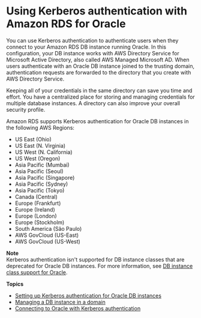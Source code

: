 # Using Kerberos authentication with Amazon RDS for Oracle<a name="oracle-kerberos"></a>

You can use Kerberos authentication to authenticate users when they connect to your Amazon RDS DB instance running Oracle\. In this configuration, your DB instance works with AWS Directory Service for Microsoft Active Directory, also called AWS Managed Microsoft AD\. When users authenticate with an Oracle DB instance joined to the trusting domain, authentication requests are forwarded to the directory that you create with AWS Directory Service\.

Keeping all of your credentials in the same directory can save you time and effort\. You have a centralized place for storing and managing credentials for multiple database instances\. A directory can also improve your overall security profile\.

Amazon RDS supports Kerberos authentication for Oracle DB instances in the following AWS Regions: 
+ US East \(Ohio\)
+ US East \(N\. Virginia\)
+ US West \(N\. California\)
+ US West \(Oregon\)
+ Asia Pacific \(Mumbai\)
+ Asia Pacific \(Seoul\)
+ Asia Pacific \(Singapore\)
+ Asia Pacific \(Sydney\)
+ Asia Pacific \(Tokyo\)
+ Canada \(Central\)
+ Europe \(Frankfurt\)
+ Europe \(Ireland\)
+ Europe \(London\)
+ Europe \(Stockholm\)
+ South America \(São Paulo\)
+ AWS GovCloud \(US\-East\)
+ AWS GovCloud \(US\-West\)

**Note**  
Kerberos authentication isn't supported for DB instance classes that are deprecated for Oracle DB instances\. For more information, see [DB instance class support for Oracle](CHAP_Oracle.md#Oracle.Concepts.InstanceClasses)\.

**Topics**
+ [Setting up Kerberos authentication for Oracle DB instances](oracle-kerberos-setting-up.md)
+ [Managing a DB instance in a domain](oracle-kerberos-managing.md)
+ [Connecting to Oracle with Kerberos authentication](oracle-kerberos-connecting.md)
